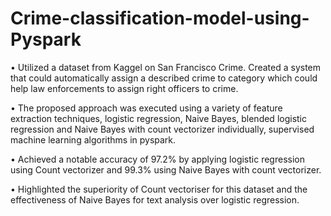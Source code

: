 # Crime-classification-model-using-Pyspark
•	Utilized a dataset from Kaggel on San Francisco Crime. Created a system that could automatically assign a described crime to category which could help law enforcements to assign right officers to crime. 

•	The proposed approach was executed using a variety of feature extraction techniques, logistic regression, Naive Bayes, blended logistic regression and Naive Bayes with count vectorizer individually, supervised machine learning algorithms in pyspark. 

•	Achieved a notable accuracy of 97.2% by applying logistic regression using Count vectorizer and 99.3% using Naive Bayes with count vectorizer.

•	Highlighted the superiority of Count vectoriser for this dataset and the effectiveness of Naive Bayes for text analysis over logistic regression.
